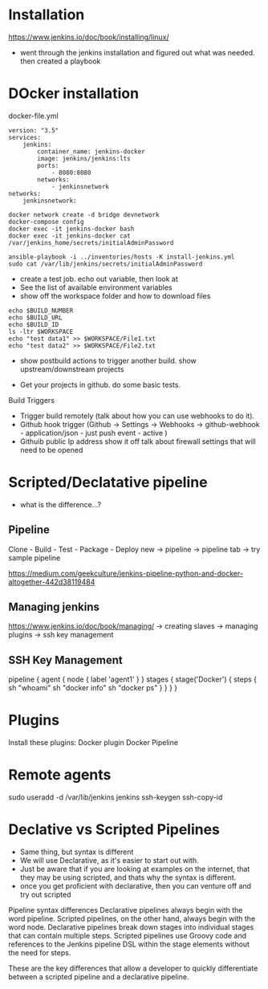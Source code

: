 
# Installation
https://www.jenkins.io/doc/book/installing/linux/
- went through the jenkins installation and figured out what was needed. then created a playbook


# DOcker installation

docker-file.yml
```
version: "3.5"
services:
    jenkins:
        container_name: jenkins-docker
        image: jenkins/jenkins:lts
        ports:
            - 8080:8080
        networks:
            - jenkinsnetwork
networks:
    jenkinsnetwork:
```

```
docker network create -d bridge devnetwork
docker-compose config
docker exec -it jenkins-docker bash
docker exec -it jenkins-docker cat /var/jenkins_home/secrets/initialAdminPassword
```


```
ansible-playbook -i ../inventories/hosts -K install-jenkins.yml
sudo cat /var/lib/jenkins/secrets/initialAdminPassword
```

- create a test job. echo out variable, then look at
- See the list of available environment variables
- show off the workspace folder and how to download files
```
echo $BUILD_NUMBER
echo $BUILD_URL
echo $BUILD_ID
ls -ltr $WORKSPACE
echo "test data1" >> $WORKSPACE/File1.txt
echo "test data2" >> $WORKSPACE/File2.txt

```

- show postbuild actions to trigger another build. show upstream/downstream projects


- Get your projects in github. do some basic tests.


Build Triggers
- Trigger build remotely (talk about how you can use webhooks to do it).
- Github hook trigger (Github -> Settings -> Webhooks -> github-webhook - application/json - just push event - active )
- Githuib public Ip address show it off talk about firewall settings that will need to be opened


# Scripted/Declatative pipeline
- what is the difference...?

## Pipeline
Clone - Build - Test - Package - Deploy
new -> pipeline -> pipeline tab -> try sample pipeline

https://medium.com/geekculture/jenkins-pipeline-python-and-docker-altogether-442d38119484

## Managing jenkins
https://www.jenkins.io/doc/book/managing/
-> creating slaves
-> managing plugins
-> ssh key management

## SSH Key Management
pipeline {
    agent {
        node {
            label 'agent1'
        }
    }
    stages {
        stage('Docker') {
            steps {
                sh "whoami"
                sh "docker info"
                sh "docker ps"
            }
        }
    }
}

# Plugins
Install these plugins:
Docker plugin
Docker Pipeline


# Remote agents
sudo useradd -d /var/lib/jenkins jenkins
ssh-keygen
ssh-copy-id


# Declative vs Scripted Pipelines
- Same thing, but syntax is different
- We will use Declarative, as it's easier to start out with.
- Just be aware that if you are looking at examples on the internet, that they may be using scripted, and thats why the syntax is different.
- once you get proficient with declarative, then you can venture off and try out scripted


Pipeline syntax differences
Declarative pipelines always begin with the word pipeline. Scripted pipelines, on the other hand, always begin with the word node. Declarative pipelines break down stages into individual stages that can contain multiple steps. Scripted pipelines use Groovy code and references to the Jenkins pipeline DSL within the stage elements without the need for steps.

These are the key differences that allow a developer to quickly differentiate between a scripted pipeline and a declarative pipeline.